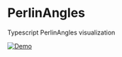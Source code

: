 # PerlinAngles

Typescript PerlinAngles visualization

[![Demo](https://img.shields.io/badge/live-demo-green?style=flat-square)](https://timmoth.com/showcase/zcaP_D0OMUi2gSYFfwnqeQ)
